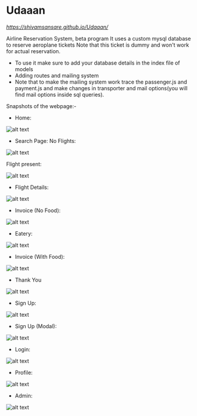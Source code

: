 # Udaaan

*https://shivamsansare.github.io/Udaaan/*

Airline Reservation System, beta program
It uses a custom mysql database to reserve aeroplane tickets
Note that this ticket is dummy and won't work for actual reservation.

* To use it make sure to add your database details in the index file of models
* Adding routes and mailing system
* Note that to make the mailing system work trace the passenger.js and payment.js and make changes in transporter and mail options(you will find mail options inside sql queries).

Snapshots of the webpage:-

* Home: 

![alt text](https://github.com/shivamsansare/Udaan/blob/master/SnapShots/Home.PNG)

* Search Page:
No Flights:

![alt text](https://github.com/shivamsansare/Udaan/blob/master/SnapShots/Search_No_Flights.PNG)

Flight present:

![alt text](https://github.com/shivamsansare/Udaan/blob/master/SnapShots/Search.PNG)

* Flight Details: 

![alt text](https://github.com/shivamsansare/Udaan/blob/master/SnapShots/Flight_Details.PNG)

* Invoice (No Food):

![alt text](https://github.com/shivamsansare/Udaan/blob/master/SnapShots/Final_Non_eatery.PNG)

* Eatery: 

![alt text](https://github.com/shivamsansare/Udaan/blob/master/SnapShots/Eatery.PNG)

* Invoice (With Food):

![alt text](https://github.com/shivamsansare/Udaan/blob/master/SnapShots/Final_Eatery.PNG)


* Thank You

![alt text](https://github.com/shivamsansare/Udaan/blob/master/SnapShots/Thank_you.PNG)


* Sign Up:

![alt text](https://github.com/shivamsansare/Udaan/blob/master/SnapShots/Sign_up.PNG)

* Sign Up (Modal):

![alt text](https://github.com/shivamsansare/Udaan/blob/master/SnapShots/Signup_modal.PNG)

* Login:

![alt text](https://github.com/shivamsansare/Udaan/blob/master/SnapShots/Login.PNG)

* Profile:

![alt text](https://github.com/shivamsansare/Udaan/blob/master/SnapShots/Profile_home.PNG)

* Admin:

![alt text](https://github.com/shivamsansare/Udaan/blob/master/SnapShots/Admin.PNG)

